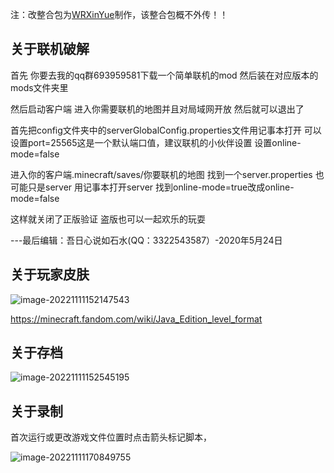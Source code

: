 注：改整合包为[WRXinYue](blog.WRXinYue.xyz)制作，该整合包概不外传！！

## 关于联机破解

首先 你要去我的qq群693959581下载一个简单联机的mod 然后装在对应版本的mods文件夹里

然后启动客户端 进入你需要联机的地图并且对局域网开放 然后就可以退出了

首先把config文件夹中的serverGlobalConfig.properties文件用记事本打开
可以设置port=25565这是一个默认端口值，建议联机的小伙伴设置
设置online-mode=false

进入你的客户端.minecraft/saves/你要联机的地图
找到一个server.properties 也可能只是server 
用记事本打开server 
找到online-mode=true改成online-mode=false

这样就关闭了正版验证 盗版也可以一起欢乐的玩耍

---最后编辑：吾日心说如石水(QQ：3322543587）-2020年5月24日

## 关于玩家皮肤

![image-20221111152147543](https://wrxinyue.oss-cn-hongkong.aliyuncs.com/img/image-20221111152147543.png)

https://minecraft.fandom.com/wiki/Java_Edition_level_format



## 关于存档

![image-20221111152545195](https://wrxinyue.oss-cn-hongkong.aliyuncs.com/img/image-20221111152545195.png)



## 关于录制

首次运行或更改游戏文件位置时点击箭头标记脚本，

![image-20221111170849755](https://wrxinyue.oss-cn-hongkong.aliyuncs.com/img/image-20221111170849755.png)